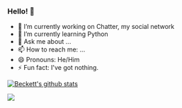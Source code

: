 ### Hello! 👋

- 🔭 I’m currently working on Chatter, my social network
- 🌱 I’m currently learning Python
- 💬 Ask me about ...
- 📫 How to reach me: ...
- 😄 Pronouns: He/Him
- ⚡ Fun fact: I've got nothing.

[![Beckett's github stats](https://github-readme-stats.vercel.app/api?username=beckettnormington)](https://github.com/beckettnormington)


![](https://gitwar.herokuapp.com/badge?username=beckettnormington&color=brightgreen)
